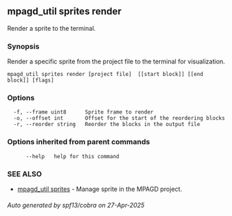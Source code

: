 ## mpagd_util sprites render

Render a sprite to the terminal.

### Synopsis

Render a specific sprite from the project file to the terminal for visualization.

```
mpagd_util sprites render [project file]  [[start block]] [[end block]] [flags]
```

### Options

```
  -f, --frame uint8      Sprite frame to render
  -o, --offset int       Offset for the start of the reordering blocks
  -r, --reorder string   Reorder the blocks in the output file
```

### Options inherited from parent commands

```
      --help   help for this command
```

### SEE ALSO

* [mpagd_util sprites](mpagd_util_sprites.md)	 - Manage sprite in the MPAGD project.

###### Auto generated by spf13/cobra on 27-Apr-2025
